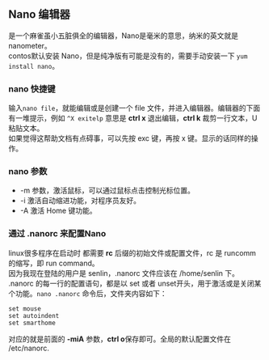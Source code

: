 ## Nano 编辑器
是一个麻雀虽小五脏俱全的编辑器，Nano是毫米的意思，纳米的英文就是 nanometer。  
contos默认安装 Nano，但是纯净版有可能是没有的，需要手动安装一下 `yum install nano`。
### nano 快捷键
输入`nano file`，就能编辑或是创建一个 file 文件，并进入编辑器。编辑器的下面有一堆提示，例如 `^X exitelp` 意思是 **ctrl x** 退出编辑，**ctrl k** 裁剪一行文本，U 粘贴文本。  
如果觉得这帮助文档有点碍事，可以先按 exc 键，再按 x 键。显示的话同样的操作。
### nano 参数
* -m 参数，激活鼠标，可以通过鼠标点击控制光标位置。
* -i 激活自动缩进功能，对程序员友好。
* -A 激活 Home 键功能。
### 通过 .nanorc 来配置Nano
linux很多程序在启动时 都需要 **rc** 后缀的初始文件或配置文件，rc 是 runcomm的缩写，即 run command。  
因为我现在登陆的用户是 senlin，.nanorc 文件应该在 /home/senlin 下。
.nanorc 的每一行的配置语句，都是以 set 或者 unset开头，用于激活或是关闭某个功能。`nano .nanorc` 命令后，文件夹内容如下：
```shell
set mouse
set autoindent
set smarthome
```
对应的就是前面的 **-miA** 参数，**ctrl o**保存即可。全局的默认配置文件在 /etc/nanorc.
